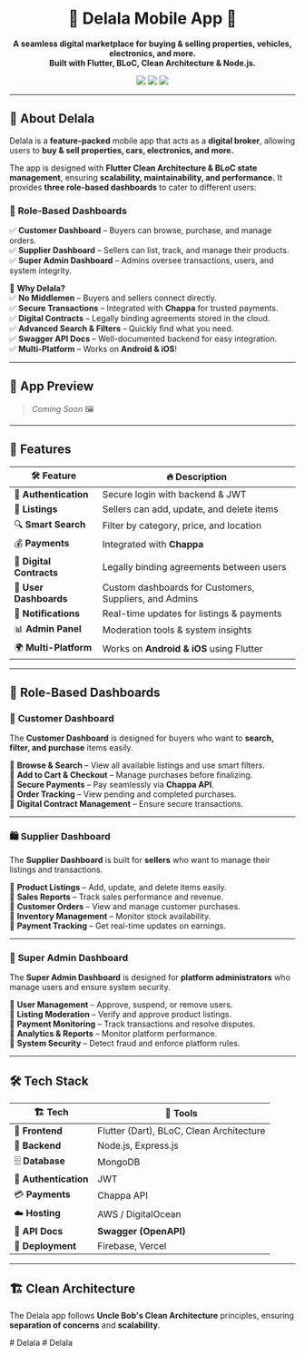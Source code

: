 <h1 align="center">🚀 Delala Mobile App 📱</h1>  

<p align="center">
  <b>A seamless digital marketplace for buying & selling properties, vehicles, electronics, and more.</b><br>
  <b>Built with Flutter, BLoC, Clean Architecture & Node.js.</b>
</p>  

<p align="center">
  <img src="https://img.shields.io/badge/Platform-Android%20%7C%20iOS-blue?style=for-the-badge&logo=flutter"/>
  <img src="https://img.shields.io/badge/Made%20with-Flutter-blue?style=for-the-badge&logo=flutter"/>
  <img src="https://img.shields.io/github/stars/your-username/Delala-Mobile?style=for-the-badge"/>
</p>  

---

## 🎯 About Delala  

Delala is a **feature-packed** mobile app that acts as a **digital broker**, allowing users to **buy & sell properties, cars, electronics, and more.**  

The app is designed with **Flutter Clean Architecture & BLoC state management**, ensuring **scalability, maintainability, and performance.** It provides **three role-based dashboards** to cater to different users:  

### 🏢 **Role-Based Dashboards**  
✅ **Customer Dashboard** – Buyers can browse, purchase, and manage orders.  
✅ **Supplier Dashboard** – Sellers can list, track, and manage their products.  
✅ **Super Admin Dashboard** – Admins oversee transactions, users, and system integrity.  

🌟 **Why Delala?**  
✅ **No Middlemen** – Buyers and sellers connect directly.  
✅ **Secure Transactions** – Integrated with **Chappa** for trusted payments.  
✅ **Digital Contracts** – Legally binding agreements stored in the cloud.  
✅ **Advanced Search & Filters** – Quickly find what you need.  
✅ **Swagger API Docs** – Well-documented backend for easy integration.  
✅ **Multi-Platform** – Works on **Android & iOS**!  

---

## 📱 App Preview  

> _Coming Soon_ 🖼️  

---

## 🚀 Features  

| 🛠️ Feature           | 🔥 Description |
|----------------------|--------------|
| 🔐 **Authentication** | Secure login with backend & JWT |
| 📌 **Listings** | Sellers can add, update, and delete items |
| 🔍 **Smart Search** | Filter by category, price, and location |
| 💰 **Payments** | Integrated with **Chappa** |
| 📜 **Digital Contracts** | Legally binding agreements between users |
| 🎨 **User Dashboards** | Custom dashboards for Customers, Suppliers, and Admins |
| 📩 **Notifications** | Real-time updates for listings & payments |
| 📊 **Admin Panel** | Moderation tools & system insights |
| 🌍 **Multi-Platform** | Works on **Android & iOS** using Flutter |

---

## 🏢 Role-Based Dashboards  

### 👥 **Customer Dashboard**  
The **Customer Dashboard** is designed for buyers who want to **search, filter, and purchase** items easily.  

🔹 **Browse & Search** – View all available listings and use smart filters.  
🔹 **Add to Cart & Checkout** – Manage purchases before finalizing.  
🔹 **Secure Payments** – Pay seamlessly via **Chappa API**.  
🔹 **Order Tracking** – View pending and completed purchases.  
🔹 **Digital Contract Management** – Ensure secure transactions.  

---

### 🛍️ **Supplier Dashboard**  
The **Supplier Dashboard** is built for **sellers** who want to manage their listings and transactions.  

🔹 **Product Listings** – Add, update, and delete items easily.  
🔹 **Sales Reports** – Track sales performance and revenue.  
🔹 **Customer Orders** – View and manage customer purchases.  
🔹 **Inventory Management** – Monitor stock availability.  
🔹 **Payment Tracking** – Get real-time updates on earnings.  

---

### 🔧 **Super Admin Dashboard**  
The **Super Admin Dashboard** is designed for **platform administrators** who manage users and ensure system security.  

🔹 **User Management** – Approve, suspend, or remove users.  
🔹 **Listing Moderation** – Verify and approve product listings.  
🔹 **Payment Monitoring** – Track transactions and resolve disputes.  
🔹 **Analytics & Reports** – Monitor platform performance.  
🔹 **System Security** – Detect fraud and enforce platform rules.  

---

## 🛠️ Tech Stack  

| 🏗️ Tech | 🔧 Tools |
|---------|---------|
| 🎨 **Frontend** | Flutter (Dart), BLoC, Clean Architecture |
| 💾 **Backend** | Node.js, Express.js |
| 🗄️ **Database** | MongoDB |
| 🔐 **Authentication** | JWT |
| 💳 **Payments** | Chappa API |
| ☁️ **Hosting** | AWS / DigitalOcean |
| 📜 **API Docs** | **Swagger (OpenAPI)** |
| 🚀 **Deployment** | Firebase, Vercel |

---

## 🏗️ Clean Architecture  

The Delala app follows **Uncle Bob's Clean Architecture** principles, ensuring **separation of concerns** and **scalability**.  

#   D e l a l a  
 #   D e l a l a  
 